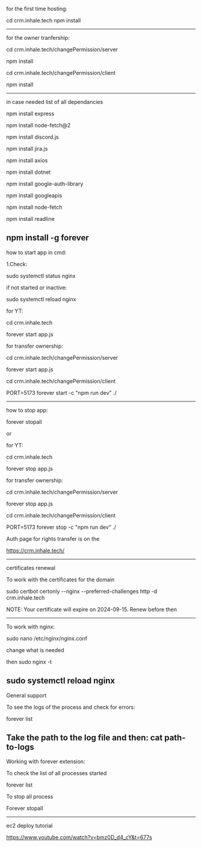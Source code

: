 for the first time hosting:

cd crm.inhale.tech
npm install

------
for the owner tranfership:

cd crm.inhale.tech/changePermission/server

npm install

cd crm.inhale.tech/changePermission/client

npm install

----------
in case needed list of all dependancies

npm install express

npm install node-fetch@2

npm install discord.js

npm install jira.js

npm install axios

npm install dotnet

npm install google-auth-library

npm install googleapis

npm install node-fetch

npm install readline

npm install -g forever
----------

how to start app in cmd:

1.Check: 

sudo systemctl status nginx

if not started or inactive: 

sudo systemctl reload nginx

for YT:

cd crm.inhale.tech

forever start app.js

for transfer ownership:

cd crm.inhale.tech/changePermission/server

forever start app.js

cd crm.inhale.tech/changePermission/client

PORT=5173 forever start -c "npm run dev" ./

----------

how to stop app:

forever stopall

or

for YT:

cd crm.inhale.tech

forever stop app.js

for transfer ownership:

cd crm.inhale.tech/changePermission/server

forever stop app.js

cd crm.inhale.tech/changePermission/client

PORT=5173 forever stop -c "npm run dev" ./

Auth page for rights transfer is on the

https://crm.inhale.tech/

----------
certificates renewal

To work with the certificates for the domain 

sudo certbot certonly --nginx --preferred-challenges http -d crm.inhale.tech

NOTE:
Your certificate will expire on 2024-09-15. Renew before then

----------
To work with nginx:

sudo nano /etc/nginx/nginx.conf

change what is needed 

then 
sudo nginx -t

sudo systemctl reload nginx
----------
General support

To see the logs of the process and check for errors:

forever list

Take the path to the log file and then: cat path-to-logs
--------------------------------------
Working with forever extension:

To check the list of all processes started

forever list

To stop all process

Forever stopall

--------------

ec2 deploy tutorial

https://www.youtube.com/watch?v=bmz0D_d4_cY&t=677s
